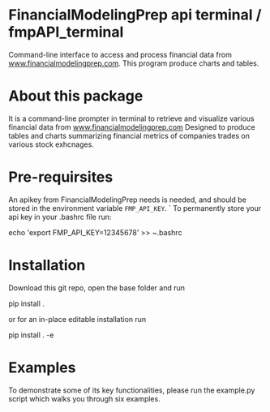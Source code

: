 # FinancialModelingPrep api terminal / fmpAPI_terminal
Command-line interface to access and process financial data from www.financialmodelingprep.com. 
This program produce charts and tables.

# About this package
It is a command-line prompter in terminal to retrieve and visualize various financial data from www.financialmodelingprep.com
Designed to produce tables and charts summarizing financial metrics of companies trades on various stock exhcnages. 

# Pre-requirsites
An apikey from FinancialModelingPrep needs is needed, and should be stored in the environment variable `FMP_API_KEY`.
`
To permanently store your api key in your .bashrc file run:

echo 'export FMP_API_KEY=12345678' >> ~.bashrc

# Installation
Download this git repo, open the base folder and run

pip install . 

or for an in-place editable installation run

pip install . -e

# Examples
To demonstrate some of its key functionalities, please run the example.py script which walks you through six examples.
